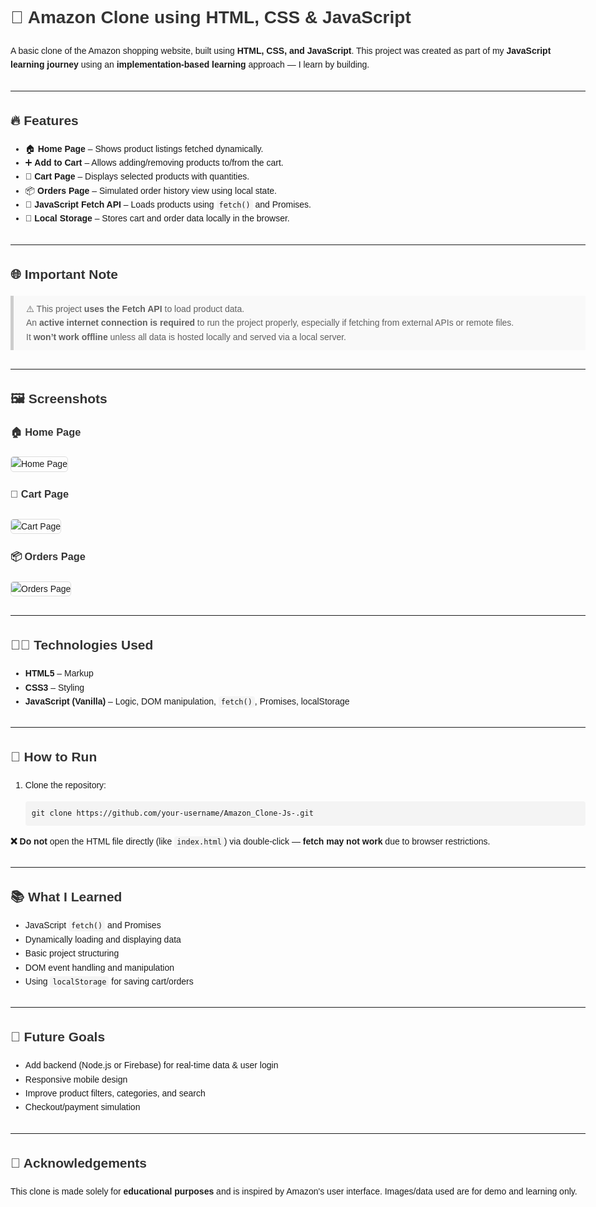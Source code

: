 <!DOCTYPE html>
<html lang="en">
<head>
  <meta charset="UTF-8" />
  <meta name="viewport" content="width=device-width, initial-scale=1.0"/>
  <title>Amazon Clone - README</title>
  <style>
    body { font-family: Arial, sans-serif; padding: 20px; max-width: 960px; margin: auto; line-height: 1.6; }
    h1, h2, h3 { color: #333; }
    img { max-width: 100%; height: auto; border: 1px solid #ddd; border-radius: 5px; margin-top: 10px; }
    code { background: #f4f4f4; padding: 2px 4px; border-radius: 4px; }
    pre { background: #f4f4f4; padding: 10px; border-radius: 4px; overflow-x: auto; }
    blockquote { background: #f9f9f9; padding: 10px 20px; border-left: 5px solid #ccc; margin: 1em 0; }
    hr { margin: 30px 0; }
  </style>
</head>
<body>

<h1>🛒 Amazon Clone using HTML, CSS & JavaScript</h1>
<p>A basic clone of the Amazon shopping website, built using <strong>HTML, CSS, and JavaScript</strong>. This project was created as part of my <strong>JavaScript learning journey</strong> using an <strong>implementation-based learning</strong> approach — I learn by building.</p>

<hr>

<h2>🔥 Features</h2>
<ul>
  <li>🏠 <strong>Home Page</strong> – Shows product listings fetched dynamically.</li>
  <li>➕ <strong>Add to Cart</strong> – Allows adding/removing products to/from the cart.</li>
  <li>🛒 <strong>Cart Page</strong> – Displays selected products with quantities.</li>
  <li>📦 <strong>Orders Page</strong> – Simulated order history view using local state.</li>
  <li>🔄 <strong>JavaScript Fetch API</strong> – Loads products using <code>fetch()</code> and Promises.</li>
  <li>💾 <strong>Local Storage</strong> – Stores cart and order data locally in the browser.</li>
</ul>

<hr>

<h2>🌐 Important Note</h2>
<blockquote>
⚠️ This project <strong>uses the Fetch API</strong> to load product data.<br>
An <strong>active internet connection is required</strong> to run the project properly, especially if fetching from external APIs or remote files.<br>
It <strong>won’t work offline</strong> unless all data is hosted locally and served via a local server.
</blockquote>

<hr>

<h2>🖼️ Screenshots</h2>

<h3>🏠 Home Page</h3>
<img src="https://github.com/user-attachments/assets/d656617f-fd6b-41c8-82b6-fcd22d984a40" alt="Home Page"/>

<h3>🛒 Cart Page</h3>
<img src="https://github.com/user-attachments/assets/dd8590d0-2399-4a7b-aa82-0dd488848132" alt="Cart Page"/>

<h3>📦 Orders Page</h3>
<img src="https://github.com/user-attachments/assets/7b64fe82-fd52-4314-a81c-38316c8a7d80" alt="Orders Page"/>

<hr>

<h2>🧑‍💻 Technologies Used</h2>
<ul>
  <li><strong>HTML5</strong> – Markup</li>
  <li><strong>CSS3</strong> – Styling</li>
  <li><strong>JavaScript (Vanilla)</strong> – Logic, DOM manipulation, <code>fetch()</code>, Promises, localStorage</li>
</ul>

<hr>

<h2>🚀 How to Run</h2>
<ol>
  <li>Clone the repository:
    <pre><code>git clone https://github.com/your-username/Amazon_Clone-Js-.git</code></pre>
  </li>
</ol>
<p><strong>❌ Do not</strong> open the HTML file directly (like <code>index.html</code>) via double-click — <strong>fetch may not work</strong> due to browser restrictions.</p>

<hr>

<h2>📚 What I Learned</h2>
<ul>
  <li>JavaScript <code>fetch()</code> and Promises</li>
  <li>Dynamically loading and displaying data</li>
  <li>Basic project structuring</li>
  <li>DOM event handling and manipulation</li>
  <li>Using <code>localStorage</code> for saving cart/orders</li>
</ul>

<hr>

<h2>📌 Future Goals</h2>
<ul>
  <li>Add backend (Node.js or Firebase) for real-time data & user login</li>
  <li>Responsive mobile design</li>
  <li>Improve product filters, categories, and search</li>
  <li>Checkout/payment simulation</li>
</ul>

<hr>

<h2>🙏 Acknowledgements</h2>
<p>This clone is made solely for <strong>educational purposes</strong> and is inspired by Amazon's user interface. Images/data used are for demo and learning only.</p>

</body>
</html>
